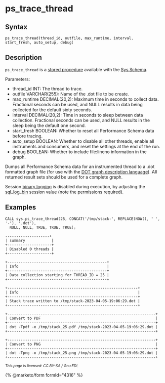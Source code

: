 # ps\_trace\_thread

## Syntax

```
ps_trace_thread(thread_id, outfile, max_runtime, interval, start_fresh, auto_setup, debug)
```

## Description

`ps_trace_thread` is a [stored procedure](../../../../../../server-usage/stored-routines/stored-procedures/) available with the [Sys Schema](../).

Parameters:

* thread\_id INT: The thread to trace.
* outfile VARCHAR(255): Name of the .dot file to be create.
* max\_runtime DECIMAL(20,2): Maximum time in seconds to collect data. Fractional seconds can be used, and NULL results in data being collected for the default sixty seconds.
* interval DECIMAL(20,2): Time in seconds to sleep between data collection. Fractional seconds can be used, and NULL results in the sleep being the default one second.
* start\_fresh BOOLEAN: Whether to reset all Performance Schema data before tracing.
* auto\_setup BOOLEAN: Whether to disable all other threads, enable all instruments and consumers, and reset the settings at the end of the run.
* debug BOOLEAN: Whether to include file:lineno information in the graph.

Dumps all Performance Schema data for an instrumented thread to a .dot formatted graph file (for use with the [DOT graph description language](https://en.wikipedia.org/wiki/DOT_\(graph_description_language\))). All returned result sets should be used for a complete graph.

Session [binary logging](../../../../../../server-management/server-monitoring-logs/binary-log/) is disabled during execution, by adjusting the [sql\_log\_bin](../../../../../../ha-and-performance/standard-replication/replication-and-binary-log-system-variables.md#sql_log_bin) session value (note the permissions required).

## Examples

```
CALL sys.ps_trace_thread(25, CONCAT('/tmp/stack-', REPLACE(NOW(), ' ', '-'), '.dot'), 
  NULL, NULL, TRUE, TRUE, TRUE);

--------------------+
| summary            |
+--------------------+
| Disabled 0 threads |
+--------------------+

+---------------------------------------------+
| Info                                        |
+---------------------------------------------+
| Data collection starting for THREAD_ID = 25 |
+---------------------------------------------+

+-----------------------------------------------------------+
| Info                                                      |
+-----------------------------------------------------------+
| Stack trace written to /tmp/stack-2023-04-05-19:06:29.dot |
+-----------------------------------------------------------+

+-------------------------------------------------------------------+
| Convert to PDF                                                    |
+-------------------------------------------------------------------+
| dot -Tpdf -o /tmp/stack_25.pdf /tmp/stack-2023-04-05-19:06:29.dot |
+-------------------------------------------------------------------+

+-------------------------------------------------------------------+
| Convert to PNG                                                    |
+-------------------------------------------------------------------+
| dot -Tpng -o /tmp/stack_25.png /tmp/stack-2023-04-05-19:06:29.dot |
+-------------------------------------------------------------------+
```

<sub>_This page is licensed: CC BY-SA / Gnu FDL_</sub>

{% @marketo/form formId="4316" %}
